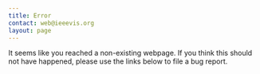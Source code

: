 ```yaml
---
title: Error
contact: web@ieeevis.org
layout: page
---
```


It seems like you reached a non-existing webpage. If you think this
should not have happened, please use the links below to file a bug
report.

